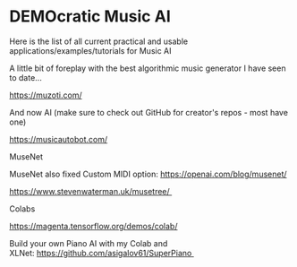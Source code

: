 # DEMOcratic Music AI
Here is the list of all current practical and usable applications/examples/tutorials for Music AI

A little bit of foreplay with the best algorithmic music generator I have seen to date...

https://muzoti.com/

And now AI (make sure to check out GitHub for creator's repos - most have one)

https://musicautobot.com/

MuseNet

MuseNet also fixed Custom MIDI option: https://openai.com/blog/musenet/

https://www.stevenwaterman.uk/musetree/ 

Colabs

https://magenta.tensorflow.org/demos/colab/

Build your own Piano AI with my Colab and XLNet: https://github.com/asigalov61/SuperPiano 
